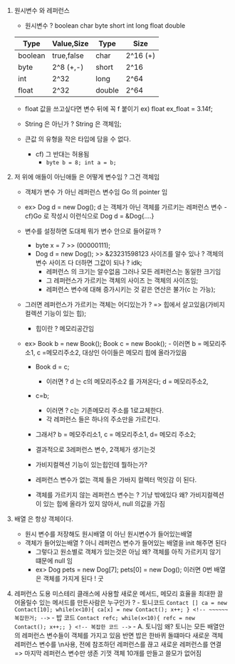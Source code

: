 1. 원시변수 와 레퍼런스

   - 원시변수 ? boolean char byte short int long float double

   | Type    | Value,Size | Type   | Size     |
   | ------- | ---------- | ------ | -------- |
   | boolean | true,false | char   | 2^16 (+) |
   | byte    | 2^8 (+,-)  | short  | 2^16     |
   | int     | 2^32       | long   | 2^64     |
   | float   | 2^32       | double | 2^64     |

   - float 값을 쓰고싶다면 변수 뒤에 꼭 f 붙이기 ex) float ex_float = 3.14f;
   - String 은 아닌가 ? String 은 객체임;

   - 큰값 의 유형을 작은 타입에 담을 수 없다.
     - cf) 그 반대는 허용됨
       - `byte b = 8; int a = b;`

2. 저 위에 애들이 아닌애들 은 어떻게 변수임 ? 그건 객체임

   - 객체가 변수 가 아닌 레퍼런스 변수임 Go 의 pointer 임
   - ex> Dog d = new Dog(); d 는 객체가 아닌 객체를 가르키는 레퍼런스 변수
     -cf)Go 로 작성시 이런식으로 Dog d = &Dog{....}

   - 변수를 설정하면 도대체 뭐가 변수 안으로 들어갈까 ?

     - byte x = 7 >> (00000111);
     - Dog d = new Dog(); >> &23231598123 사이즈를 알수 있나 ? 객체의 변수 사이즈 다 더하면 그값이 되나 ? idk;
       - 레퍼런스 의 크기는 알수없음 그러나 모든 레퍼런스는 동일한 크기임
       - 그 레퍼런스가 가르키는 객체의 사이즈 는 객체의 사이즈임;
       - 레퍼런스 변수에 대해 증가시키는 것 같은 연산은 불가(c 는 가능);

   - 그러면 레퍼런스가 가르키는 객체는 어디있는가 ? => 힙에서 살고있음(가비지컬렉션 기능이 있는 힙);
     - 힙이란 ? 메모리공간임
   - ex> Book b = new Book(); Book c = new Book(); - 이러면 b = 메모리주소1, c =메모리주소2, 대상인 아이들은 메모리 힙에 올라가있음

     - Book d = c;
       - 이러면 ? d 는 c의 메모리주소2 를 가져온다; d = 메모리주소2,
     - c=b;
       - 이러면 ? c는 기존메모리 주소를 1로교체한다.
       - 각 레퍼런스 들은 하나의 주소만을 가르킨다.
     - 그래서? b = 메모주리소1, c = 메모리주소1, d= 메모리 주소2;
     - 결과적으로 3레퍼런스 변수, 2객체가 생기는것

     - 가비지컬렉션 기능이 있는힙인데 뭘하는가?
     - 레퍼런스 변수가 없는 객체 들은 가바지 컬렉터 먹잇감 이 된다.
     - 객체를 가르키지 않는 레퍼런스 변수는 ? 기냥 밖에있다 왜? 가비지컬렉션이 있는 힙에 올라가 있지 않아서, null 의값을 가짐

3. 배열 은 항상 객체이다.

   - 원시 변수를 저장해도 원시배열 이 아닌 원시변수가 들어있는배열
   - 객체가 들어있는배열 ? 아니 레퍼런스 변수가 들어있는 배열을 init 해주면 된다
     - 그렇다고 원소별로 객체가 있는것은 아님 왜? 객체를 아직 가르키지 않기 떄문에 null 임
     - ex> Dog pets = new Dog[7]; pets[0] = new Dog(); 이러면 0번 배열은 객체를 가지게 된다 ! 굿

4. 레퍼런스 도용 미스테리
   클래스에 사용할 새로운 메서드, 메모리 효율을 최대한 끌어올릴수 있는 메서드를 만든사람은 누구인가 ? - 토니코드
   `Contact [] ca = new Contact[10]; while(x<10){ ca[x] = new Contact(); x++; } <!-- ~~~~~~복잡한거; -->` - 밥 코드
   `Contact refc; while(x<10){ refc = new Contact(); x++;; } <!-- 복잡한 코드 -->` - A. 토니임 왜? 토니는 모든 배열안의 레퍼런스 변수들이 객체를 가지고 있음 반면 밥은 한바퀴 돌떄마다 새로운 객체 레퍼런스 변수를 \n사용, 전에 참조하던 레퍼런스를 끊고 새로운 레퍼런스를 연결 => 마지막 레퍼런스 변수만 생존 기껏 객체 10개를 만들고 쓸모가 없어짐
